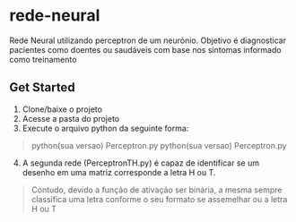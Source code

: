 # rede-neural
Rede Neural utilizando perceptron de um neurónio. Objetivo é diagnosticar pacientes como doentes ou saudáveis com base nos sintomas informado como treinamento

## Get Started
1. Clone/baixe o projeto 
2. Acesse a pasta do projeto
3. Execute o arquivo python da seguinte forma:
  > python(sua versao) Perceptron.py
  > python(sua versao) Perceptron.py
4. A segunda rede (PerceptronTH.py) é capaz de identificar se um desenho em uma matriz corresponde a letra H ou T.
> Contudo, devido a função de ativação ser binária, a mesma sempre classifica uma letra conforme o seu formato se assemelhar ou a letra H ou T
